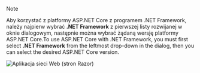   > [!NOTE]
  > <span data-ttu-id="319ee-101">Aby korzystać z platformy ASP.NET Core z programem .NET Framework, należy najpierw wybrać **.NET Framework** z pierwszej listy rozwijanej w oknie dialogowym, następnie można wybrać żądaną wersję platformy ASP.NET Core.</span><span class="sxs-lookup"><span data-stu-id="319ee-101">To use ASP.NET Core with .NET Framework, you must first select **.NET Framework** from the leftmost drop-down in the dialog, then you can select the desired ASP.NET Core version.</span></span>

  ![Aplikacja sieci Web (stron Razor)](../tutorials/razor-pages/razor-pages-start/_static/np2.png)
